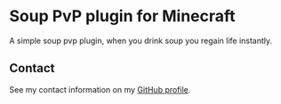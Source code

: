 # Soup PvP plugin for Minecraft

A simple soup pvp plugin, when you drink soup you regain life instantly.

## Contact

See my contact information on my [GitHub profile](https://github.com/bernardodangelo).
